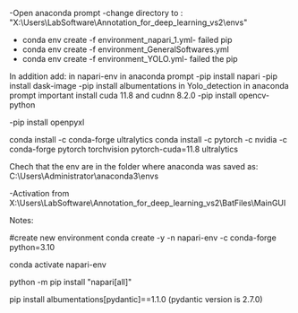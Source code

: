 -Open anaconda prompt
-change directory to : "X:\Users\LabSoftware\Annotation_for_deep_learning_vs2\envs"
- conda env create -f environment_napari_1.yml- failed pip
- conda env create -f environment_GeneralSoftwares.yml
- conda env create -f environment_YOLO.yml- failed the pip

In addition add:
in napari-env in anaconda prompt
-pip install napari
-pip install dask-image
-pip install albumentations
in Yolo_detection in anaconda prompt
important install cuda 11.8 and cudnn 8.2.0
-pip install opencv-python

-pip install openpyxl

conda install -c conda-forge ultralytics
conda install -c pytorch -c nvidia -c conda-forge pytorch torchvision pytorch-cuda=11.8 ultralytics

Chech that the env are in the folder where anaconda was saved as:
C:\Users\Administrator\anaconda3\envs

-Activation from 
X:\Users\LabSoftware\Annotation_for_deep_learning_vs2\BatFiles\MainGUI



Notes:

#create new environment
conda create -y -n napari-env -c conda-forge python=3.10

conda activate napari-env

python -m pip install "napari[all]"





pip install albumentations[pydantic]==1.1.0 (pydantic version is 2.7.0)
